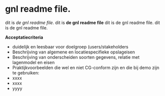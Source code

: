 # gnl readme file.

dit is *de gnl readme file*.
dit is **de gnl readme file**
dit is de gnl readme file.
dit is de gnl readme file.

**Acceptatiecriteria**
- duidelijk en leesbaar voor doelgroep (users/stakeholders
- Beschrijving van algemene en locatiespecifieke opslageisen
- Beschrijving van onderscheiden soorten gegevens, relatie met lagenmodel en eisen
- Praktijkvoorbeelden die wel en niet CG-conform zijn en die bij demo zijn te gebruiken:
 - xxxx
 - xxxx
- yyyy
